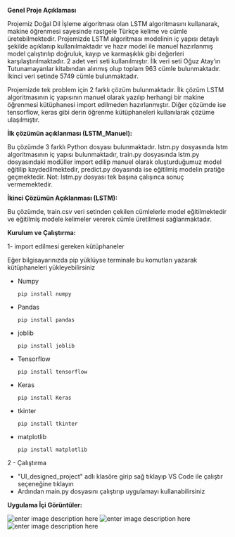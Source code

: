 
**Genel Proje Açıklaması**

Projemiz Doğal Dil İşleme algoritması olan LSTM algoritmasını kullanarak, makine öğrenmesi sayesinde rastgele Türkçe kelime ve cümle üretebilmektedir.
Projemizde LSTM algoritması modelinin iç yapısı detaylı şekilde açıklanıp kullanılmaktadır ve hazır model ile manuel hazırlanmış model çalıştırılıp doğruluk, kayıp ve karmaşıklık gibi değerleri karşılaştırılmaktadır. 
2 adet veri seti kullanılmıştır. İlk veri seti Oğuz Atay’ın Tutunamayanlar kitabından alınmış olup toplam 963 cümle bulunmaktadır. İkinci veri setinde 5749 cümle bulunmaktadır.

Projemizde tek problem için 2 farklı çözüm bulunmaktadır. İlk çözüm LSTM algoritmasının iç yapısının manuel olarak yazılıp herhangi bir makine öğrenmesi kütüphanesi import edilmeden hazırlanmıştır.
Diğer çözümde ise tensorflow, keras gibi derin öğrenme kütüphaneleri kullanılarak çözüme ulaşılmıştır.

**İlk çözümün açıklanması (LSTM_Manuel):**

Bu çözümde 3 farklı Python dosyası bulunmaktadır.
lstm.py dosyasında lstm algoritmasının iç yapısı bulunmaktadır, train.py dosyasında lstm.py dosyasındaki modüller import edilip manuel olarak oluşturduğumuz model eğitilip kaydedilmektedir,
predict.py doyasında ise eğitilmiş modelin pratiğe geçmektedir. Not: lstm.py dosyası tek başına çalışınca sonuç vermemektedir.

**İkinci Çözümün Açıklanması (LSTM):**

Bu çözümde, train.csv veri setinden çekilen cümlelerle model eğitilmektedir ve eğitilmiş modele kelimeler vererek cümle üretilmesi sağlanmaktadır.

**Kurulum ve Çalıştırma:**

1- import edilmesi gereken kütüphaneler

Eğer bilgisayarınızda pip yüklüyse terminale bu komutları yazarak kütüphaneleri yükleyebilirsiniz

* Numpy 

      pip install numpy
* Pandas 

      pip install pandas
      
* joblib

      pip install joblib
* Tensorflow

      pip install tensorflow

* Keras

      pip install Keras
* tkinter

      pip install tkinter
* matplotlib

      pip install matplotlib

2 - Çalıştırma

- "UI_designed_project" adlı klasöre girip sağ tıklayıp VS Code ile çalıştır seçeneğine tıklayın
- Ardından main.py dosyasını çalıştırıp uygulamayı kullanabilirsiniz

**Uygulama İçi Görüntüler:**

![enter image description here](https://github.com/wassapman/LSTM/blob/main/UI_designed_project/img/Ekran%20g%C3%B6r%C3%BCnt%C3%BCs%C3%BC%202024-01-02%20172410.png?raw=true)
![enter image description here](https://github.com/wassapman/LSTM/blob/main/UI_designed_project/img/Ekran%20g%C3%B6r%C3%BCnt%C3%BCs%C3%BC%202024-01-02%20173232.png?raw=true)
![enter image description here](https://github.com/wassapman/LSTM/blob/main/UI_designed_project/img/Ekran%20g%C3%B6r%C3%BCnt%C3%BCs%C3%BC%202024-01-03%20124812.png?raw=true)

